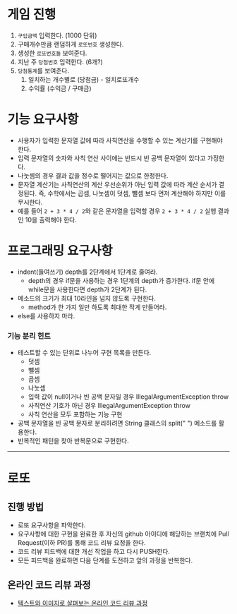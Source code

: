# 게임 진행
1. `구입금액` 입력한다. (1000 단위)
2. 구매개수만큼 랜덤하게 `로또번호` 생성한다.
3. 생성한 `로또번호들` 보여준다.
4. 지난 주 `당첨번호` 입력한다. (6개?)
5. `당첨통계`를 보여준다.
   1. 일치하는 개수별로 (당첨금) - 일치로또개수 
   2. 수익률 (수익금 / 구매금)

# 기능 요구사항
- 사용자가 입력한 문자열 값에 따라 사칙연산을 수행할 수 있는 계산기를 구현해야 한다.
- 입력 문자열의 숫자와 사칙 연산 사이에는 반드시 빈 공백 문자열이 있다고 가정한다.
- 나눗셈의 경우 결과 값을 정수로 떨어지는 값으로 한정한다.
- 문자열 계산기는 사칙연산의 계산 우선순위가 아닌 입력 값에 따라 계산 순서가 결정된다. 즉, 수학에서는 곱셈, 나눗셈이 덧셈, 뺄셈 보다 먼저 계산해야 하지만 이를 무시한다.
- 예를 들어 `2 + 3 * 4 / 2`와 같은 문자열을 입력할 경우 `2 + 3 * 4 / 2` 실행 결과인 10을 출력해야 한다.

# 프로그래밍 요구사항
- indent(들여쓰기) depth를 2단계에서 1단계로 줄여라.
  - depth의 경우 if문을 사용하는 경우 1단계의 depth가 증가한다. if문 안에 while문을 사용한다면 depth가 2단계가 된다.
- 메소드의 크기가 최대 10라인을 넘지 않도록 구현한다.
  - method가 한 가지 일만 하도록 최대한 작게 만들어라.
- else를 사용하지 마라.

### 기능 분리 힌트
- 테스트할 수 있는 단위로 나누어 구현 목록을 만든다.
  - 덧셈
  - 뺄셈
  - 곱셈
  - 나눗셈
  - 입력 값이 null이거나 빈 공백 문자일 경우 IllegalArgumentException throw
  - 사칙연산 기호가 아닌 경우 IllegalArgumentException throw
  - 사칙 연산을 모두 포함하는 기능 구현
- 공백 문자열을 빈 공백 문자로 분리하려면 String 클래스의 split(" ") 메소드를 활용한다.
- 반복적인 패턴을 찾아 반복문으로 구현한다.


---
# 로또
## 진행 방법
* 로또 요구사항을 파악한다.
* 요구사항에 대한 구현을 완료한 후 자신의 github 아이디에 해당하는 브랜치에 Pull Request(이하 PR)를 통해 코드 리뷰 요청을 한다.
* 코드 리뷰 피드백에 대한 개선 작업을 하고 다시 PUSH한다.
* 모든 피드백을 완료하면 다음 단계를 도전하고 앞의 과정을 반복한다.

## 온라인 코드 리뷰 과정
* [텍스트와 이미지로 살펴보는 온라인 코드 리뷰 과정](https://github.com/next-step/nextstep-docs/tree/master/codereview)